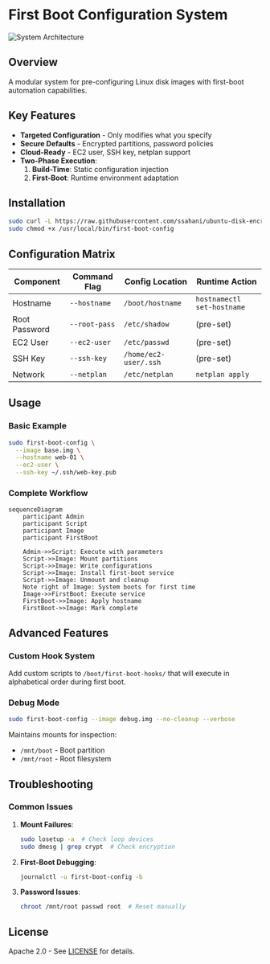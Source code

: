 # First Boot Configuration System

![System Architecture](https://mermaid.ink/svg/eyJjb2RlIjoiZ3JhcGggVERcbiAgICBBW1N0YXJ0XSAtLT4gQltNb3VudCBJbWFnZV1cbiAgICBCIC0tPiBDW0FwcGx5IENvbmZpZ3VyYXRpb25zXVxuICAgIEMgLS0-IERbQ3JlYXRlIEZpcnN0LUJvb3QgU2VydmljZV1cbiAgICBEIC0tPiBFW0NsZWFudXAgUmVzb3VyY2VzXVxuICAgIFxuICAgIHN1YmdyYXBoIENvbmZpZ3VyYXRpb24gT3B0aW9uc1xuICAgICAgICBDIC0tPiBGW1NldCBIb3N0bmFtZV1cbiAgICAgICAgQyAtLT4gR1tTZXQgUm9vdCBQYXNzd29yZF1cbiAgICAgICAgQyAtLT4gSFtDcmVhdGUgRUMyLVVzZXJdXG4gICAgICAgIEMgLS0-IElbSW5zdGFsbCBTU0ggS2V5XVxuICAgICAgICBDIC0tPiBKW0NvbmZpZ3VyZSBOZXRwbGFuXVxuICAgIGVuZFxuICAgIFxuICAgIHN1YmdyYXBoIEZpcnN0IEJvb3QgRXhlY3V0aW9uXG4gICAgICAgIEtbRmlyc3QgQm9vdF0gLS0-IExbQXBwbHkgSG9zdG5hbWVdXG4gICAgICAgIEsgLS0-IE1bTWFyayBDb21wbGV0ZV1cbiAgICBlbmRcbiAgICBcbiAgICBFIC0tPiBLIiwibWVybWFpZCI6eyJ0aGVtZSI6ImRlZmF1bHQiLCJmbG93Y2hhcnQiOnsiY3VydmUiOiJiYXNpcyJ9fSwidXBkYXRlRWRpdG9yIjpmYWxzZX0)

## Overview

A modular system for pre-configuring Linux disk images with first-boot automation capabilities.

## Key Features

- **Targeted Configuration** - Only modifies what you specify
- **Secure Defaults** - Encrypted partitions, password policies
- **Cloud-Ready** - EC2 user, SSH key, netplan support
- **Two-Phase Execution**:
  1. **Build-Time**: Static configuration injection
  2. **First-Boot**: Runtime environment adaptation

## Installation

```bash
sudo curl -L https://raw.githubusercontent.com/ssahani/ubuntu-disk-encryptor/refs/heads/main/first-boot-setup.py -o /usr/local/bin/first-boot-config
sudo chmod +x /usr/local/bin/first-boot-config
```

## Configuration Matrix

| Component       | Command Flag          | Config Location       | Runtime Action        |
|----------------|----------------------|----------------------|----------------------|
| Hostname       | `--hostname`         | `/boot/hostname`     | `hostnamectl set-hostname` |
| Root Password  | `--root-pass`        | `/etc/shadow`        | (pre-set)            |
| EC2 User       | `--ec2-user`         | `/etc/passwd`        | (pre-set)            |
| SSH Key        | `--ssh-key`          | `/home/ec2-user/.ssh`| (pre-set)            |
| Network        | `--netplan`          | `/etc/netplan`       | `netplan apply`      |

## Usage

### Basic Example

```bash
sudo first-boot-config \
  --image base.img \
  --hostname web-01 \
  --ec2-user \
  --ssh-key ~/.ssh/web-key.pub
```

### Complete Workflow

```mermaid
sequenceDiagram
    participant Admin
    participant Script
    participant Image
    participant FirstBoot
    
    Admin->>Script: Execute with parameters
    Script->>Image: Mount partitions
    Script->>Image: Write configurations
    Script->>Image: Install first-boot service
    Script->>Image: Unmount and cleanup
    Note right of Image: System boots for first time
    Image->>FirstBoot: Execute service
    FirstBoot->>Image: Apply hostname
    FirstBoot->>Image: Mark complete
```

## Advanced Features

### Custom Hook System

Add custom scripts to `/boot/first-boot-hooks/` that will execute in alphabetical order during first boot.

### Debug Mode

```bash
sudo first-boot-config --image debug.img --no-cleanup --verbose
```

Maintains mounts for inspection:
- `/mnt/boot` - Boot partition
- `/mnt/root` - Root filesystem

## Troubleshooting

### Common Issues

1. **Mount Failures**:
   ```bash
   sudo losetup -a  # Check loop devices
   sudo dmesg | grep crypt  # Check encryption
   ```

2. **First-Boot Debugging**:
   ```bash
   journalctl -u first-boot-config -b
   ```

3. **Password Issues**:
   ```bash
   chroot /mnt/root passwd root  # Reset manually
   ```

## License

Apache 2.0 - See [LICENSE](LICENSE) for details.
